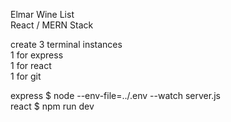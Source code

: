 Elmar Wine List  
React / MERN Stack  

create 3 terminal instances  
1 for express  
1 for react  
1 for git  
  
express $ node --env-file=../.env --watch server.js  
react $ npm run dev  


